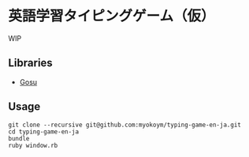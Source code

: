 # 英語学習タイピングゲーム（仮）

WIP

## Libraries

* [Gosu](https://www.libgosu.org/)

## Usage

```
git clone --recursive git@github.com:myokoym/typing-game-en-ja.git
cd typing-game-en-ja
bundle
ruby window.rb
```
